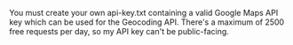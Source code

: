 You must create your own api-key.txt containing a valid Google Maps API key which can be used for the Geocoding API. There's a maximum of 2500 free requests per day, so my API key can't be public-facing.
